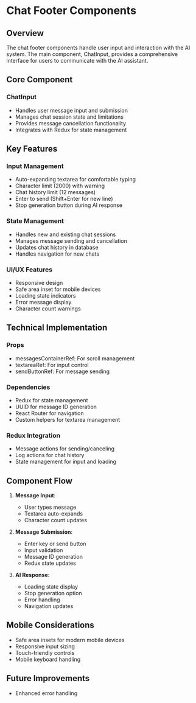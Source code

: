 # Chat Footer Components

## Overview

The chat footer components handle user input and interaction with the AI system. The main component, ChatInput, provides a comprehensive interface for users to communicate with the AI assistant.

## Core Component

### ChatInput

- Handles user message input and submission
- Manages chat session state and limitations
- Provides message cancellation functionality
- Integrates with Redux for state management

## Key Features

### Input Management

- Auto-expanding textarea for comfortable typing
- Character limit (2000) with warning
- Chat history limit (12 messages)
- Enter to send (Shift+Enter for new line)
- Stop generation button during AI response

### State Management

- Handles new and existing chat sessions
- Manages message sending and cancellation
- Updates chat history in database
- Handles navigation for new chats

### UI/UX Features

- Responsive design
- Safe area inset for mobile devices
- Loading state indicators
- Error message display
- Character count warnings

## Technical Implementation

### Props

- messagesContainerRef: For scroll management
- textareaRef: For input control
- sendButtonRef: For message sending

### Dependencies

- Redux for state management
- UUID for message ID generation
- React Router for navigation
- Custom helpers for textarea management

### Redux Integration

- Message actions for sending/canceling
- Log actions for chat history
- State management for input and loading

## Component Flow

1. **Message Input**:

   - User types message
   - Textarea auto-expands
   - Character count updates

2. **Message Submission**:

   - Enter key or send button
   - Input validation
   - Message ID generation
   - Redux state updates

3. **AI Response**:
   - Loading state display
   - Stop generation option
   - Error handling
   - Navigation updates

## Mobile Considerations

- Safe area insets for modern mobile devices
- Responsive input sizing
- Touch-friendly controls
- Mobile keyboard handling

## Future Improvements

- Enhanced error handling
